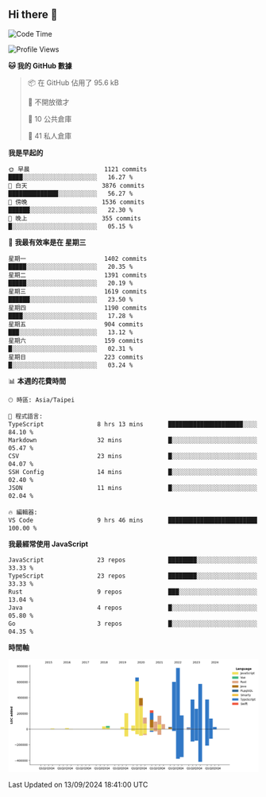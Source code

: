 ## Hi there 👋

<!--START_SECTION:waka-->
![Code Time](http://img.shields.io/badge/Code%20Time-12%20hrs%2052%20mins-blue)

![Profile Views](http://img.shields.io/badge/%E5%80%8B%E4%BA%BA%E9%A0%81%E9%9D%A2%E7%80%8F%E8%A6%BD%E6%AC%A1%E6%95%B8-132-blue)

**🐱 我的 GitHub 數據** 

> 📦 在 GitHub 佔用了 95.6 kB 
 > 
> 🚫 不開放徵才
 > 
> 📜 10 公共倉庫 
 > 
> 🔑 41 私人倉庫 
 > 
**我是早起的** 

```text
🌞 早晨                     1121 commits        ████░░░░░░░░░░░░░░░░░░░░░   16.27 % 
🌆 白天                     3876 commits        ██████████████░░░░░░░░░░░   56.27 % 
🌃 傍晚                     1536 commits        ██████░░░░░░░░░░░░░░░░░░░   22.30 % 
🌙 晚上                     355 commits         █░░░░░░░░░░░░░░░░░░░░░░░░   05.15 % 
```
📅 **我最有效率是在 星期三** 

```text
星期一                      1402 commits        █████░░░░░░░░░░░░░░░░░░░░   20.35 % 
星期二                      1391 commits        █████░░░░░░░░░░░░░░░░░░░░   20.19 % 
星期三                      1619 commits        ██████░░░░░░░░░░░░░░░░░░░   23.50 % 
星期四                      1190 commits        ████░░░░░░░░░░░░░░░░░░░░░   17.28 % 
星期五                      904 commits         ███░░░░░░░░░░░░░░░░░░░░░░   13.12 % 
星期六                      159 commits         █░░░░░░░░░░░░░░░░░░░░░░░░   02.31 % 
星期日                      223 commits         █░░░░░░░░░░░░░░░░░░░░░░░░   03.24 % 
```


📊 **本週的花費時間** 

```text
🕑︎ 時區: Asia/Taipei

💬 程式語言: 
TypeScript               8 hrs 13 mins       █████████████████████░░░░   84.10 % 
Markdown                 32 mins             █░░░░░░░░░░░░░░░░░░░░░░░░   05.47 % 
CSV                      23 mins             █░░░░░░░░░░░░░░░░░░░░░░░░   04.07 % 
SSH Config               14 mins             █░░░░░░░░░░░░░░░░░░░░░░░░   02.40 % 
JSON                     11 mins             █░░░░░░░░░░░░░░░░░░░░░░░░   02.04 % 

🔥 編輯器: 
VS Code                  9 hrs 46 mins       █████████████████████████   100.00 % 
```

**我最經常使用 JavaScript** 

```text
JavaScript               23 repos            ████████░░░░░░░░░░░░░░░░░   33.33 % 
TypeScript               23 repos            ████████░░░░░░░░░░░░░░░░░   33.33 % 
Rust                     9 repos             ███░░░░░░░░░░░░░░░░░░░░░░   13.04 % 
Java                     4 repos             █░░░░░░░░░░░░░░░░░░░░░░░░   05.80 % 
Go                       3 repos             █░░░░░░░░░░░░░░░░░░░░░░░░   04.35 % 
```



**時間軸**

![Lines of Code chart](https://raw.githubusercontent.com/jos61404/jos61404/main/assets/bar_graph.png)


 Last Updated on 13/09/2024 18:41:00 UTC
<!--END_SECTION:waka-->



<!--
**jos61404/jos61404** is a ✨ _special_ ✨ repository because its `README.md` (this file) appears on your GitHub profile.

Here are some ideas to get you started:

- 🔭 I’m currently working on ...
- 🌱 I’m currently learning ...
- 👯 I’m looking to collaborate on ...
- 🤔 I’m looking for help with ...
- 💬 Ask me about ...
- 📫 How to reach me: ...
- 😄 Pronouns: ...
- ⚡ Fun fact: ...
-->
